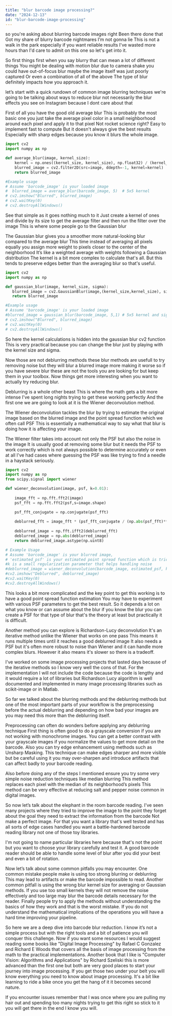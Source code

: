 ```yaml
---
title: "blur barcode image processing?"
date: "2024-12-13"
id: "blur-barcode-image-processing"
---
```


so you're asking about blurring barcode images right Been there done that Got my share of blurry barcode nightmares I’m not gonna lie This is not a walk in the park especially if you want reliable results I've wasted more hours than I'd care to admit on this one so let's get into it.

So first things first when you say blurry that can mean a lot of different things You might be dealing with motion blur due to camera shake you could have out-of-focus blur maybe the image itself was just poorly captured Or even a combination of all of the above The type of blur definitely impacts how you approach it.

 let’s start with a quick rundown of common image blurring techniques we're going to be talking about ways to reduce blur not necessarily the blur effects you see on Instagram  because I dont care about that

First of all you have the good old average blur This is probably the most basic one you just take the average pixel color in a small neighborhood around each pixel and apply it to that pixel Not rocket science right? Easy to implement fast to compute But it doesn't always give the best results Especially with sharp edges because you know it blurs the whole image.

```python
import cv2
import numpy as np

def average_blur(image, kernel_size):
    kernel = np.ones((kernel_size, kernel_size), np.float32) / (kernel_size * kernel_size)
    blurred_image = cv2.filter2D(src=image, ddepth=-1, kernel=kernel)
    return blurred_image

#Example usage
# Assume 'barcode_image' is your loaded image
#  blurred_image = average_blur(barcode_image, 5)  # 5x5 kernel
# cv2.imshow("Blurred", blurred_image)
# cv2.waitKey(0)
# cv2.destroyAllWindows()
```

See that simple as it goes nothing much to it Just create a kernel of ones and divide by its size to get the average filter and then run the filter over the image This is where some people go to the Gaussian blur

The Gaussian blur gives you a smoother more natural-looking blur compared to the average blur This time instead of averaging all pixels equally you assign more weight to pixels closer to the center of the neighborhood It’s like a weighted average with weights following a Gaussian distribution The kernel is a bit more complex to calculate that's all. But this tends to preserve edges better than the averaging blur so that's useful.

```python
import cv2
import numpy as np

def gaussian_blur(image, kernel_size, sigma):
   blurred_image = cv2.GaussianBlur(image,(kernel_size,kernel_size), sigma)
   return blurred_image

#Example usage
# Assume 'barcode_image' is your loaded image
#blurred_image = gaussian_blur(barcode_image, 5,1) # 5x5 kernel and sigma 1
# cv2.imshow("Blurred", blurred_image)
# cv2.waitKey(0)
# cv2.destroyAllWindows()

```

So here the kernel calculations is hidden into the gaussian blur cv2 function This is very practical because you can change the blur just by playing with the kernel size and sigma.

Now those are not deblurring methods  these blur methods are usefull to try removing noise but they will blur a blurred image more making it worse so if you have severe blur these are not the tools you are looking for but keep them in your toolbox. Now things get more interesting when you want to actually try reducing blur.

Deblurring is a whole other beast This is where the math gets a bit more intense I've spent long nights trying to get these working perfectly And the first one we are going to look at it is the Wiener deconvolution method.

The Wiener deconvolution tackles the blur by trying to estimate the original image based on the blurred image and the point spread function which we often call PSF This is essentially a mathematical way to say what that blur is doing how it is affecting your image.

The Wiener filter takes into account not only the PSF but also the noise in the image It is usually good at removing some blur but it needs the PSF to work correctly which is not always possible to determine accurately or even at all I've had cases where guessing the PSF was like trying to find a needle in a haystack seriously.

```python
import cv2
import numpy as np
from scipy.signal import wiener

def wiener_deconvolution(image, psf, k=0.01):
    
    image_fft = np.fft.fft2(image)
    psf_fft = np.fft.fft2(psf,s=image.shape)

    psf_fft_conjugate = np.conjugate(psf_fft)
    
    deblurred_fft = image_fft * (psf_fft_conjugate / (np.abs(psf_fft)**2 + k))
    
    deblurred_image = np.fft.ifft2(deblurred_fft)
    deblurred_image = np.abs(deblurred_image)
    return deblurred_image.astype(np.uint8)

# Example Usage
# Assume 'barcode_image' is your blurred image, 
# 'estimated_psf' is your estimated point spread function which is tricky to find
#k is a small regularization parameter that helps handling noise
#deblurred_image = wiener_deconvolution(barcode_image, estimated_psf, k=0.01)
#cv2.imshow("Deblurred", deblurred_image)
#cv2.waitKey(0)
#cv2.destroyAllWindows()
```

This looks a bit more complicated and the key point to get this working is to have a good point spread function estimation You may have to experiment with various PSF parameters to get the best result. So it depends a lot on what you know or can assume about the blur if you know the blur you can create a PSF for that type of blur that's the theory at least but practically it is difficult.

Another method you can explore is Richardson-Lucy deconvolution It's an iterative method unlike the Wiener that works on one pass This means it runs multiple times until it reaches a good deblurred image It also needs a PSF but it's often more robust to noise than Wiener and it can handle more complex blurs. However it also means it's slower so there is a tradeoff.

I've worked on some image processing projects that lasted days because of the iterative methods so I know very well the cons of that. For the implementation I will not include the code because the code is lengthy and it would require a lot of libraries but Richardson Lucy algorithm is well documented and implemented in many image processing libraries such as scikit-image or in Matlab.

 So far we talked about the blurring methods and the deblurring methods but one of the most important parts of your workflow is the preprocessing before the actual deblurring and depending on how bad your images are you may need this more than the deblurring itself.

Preprocessing can often do wonders before applying any deblurring technique First thing is often good to do a grayscale conversion if you are not working with monochrome images. You can get a better contrast with your grayscale images if you normalize the values to get more detail on the barcode. Also you can try edge enhancement using methods such as Unsharp Masking. This technique can make edges sharper and more visible but be careful using it you may over-sharpen and introduce artifacts that can affect badly to your barcode reading.

Also before doing any of the steps I mentioned ensure you try some very simple noise reduction techniques like median blurring This method replaces each pixel with the median of its neighborhood’s pixels This method can be very effective at reducing salt and pepper noise common in digital images.

So now let’s talk about the elephant in the room barcode reading. I've seen many projects where they tried to improve the image to the point they forget about the goal they need to extract the information from the barcode Not make a perfect image. For that you want a library that's well tested and has all sorts of edge cases handled you want a battle-hardened barcode reading library not one of those toy libraries.

I'm not going to name particular libraries here because that's not the point but you want to choose your library carefully and test it. A good barcode reader should be able to handle some level of blur after you did your best and even a bit of rotation.

Now let’s talk about some common pitfalls you may encounter. One common mistake people make is using too strong blurring or deblurring This may lead to artifacts or make the barcode impossible to read. Another common pitfall is using the wrong blur kernel size for averaging or Gaussian methods. If you use too small kernels they will not remove the noise effectively and too large may blur the barcode details necessary for the reader. Finally people try to apply the methods without understanding the basics of how they work and that is the worst mistake. If you do not understand the mathematical implications of the operations you will have a hard time improving your pipeline.

So here we are a deep dive into barcode blur reduction. I know it’s not a simple process but with the right tools and a bit of patience you will conquer this challenge. Now if you want some resources I would suggest reading some books like "Digital Image Processing" by Rafael C Gonzalez and Richard E Woods that covers all the basis of image processing from the math to the practical implementations. Another book that I like is "Computer Vision: Algorithms and Applications" by Richard Szeliski this is more advanced than the first one but both are very good places to start your journey into image processing. If you get those two under your belt you will know everything you need to know about image processing. It's a bit like learning to ride a bike once you get the hang of it it becomes second nature.

If you encounter issues remember that I was once where you are pulling my hair out and spending too many nights trying to get this right so stick to it you will get there in the end I know you will.
